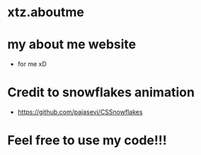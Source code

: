 # xtz.aboutme
# my about me website
- for me xD
# Credit to snowflakes animation
- https://github.com/pajasevi/CSSnowflakes
# Feel free to use my code!!!
